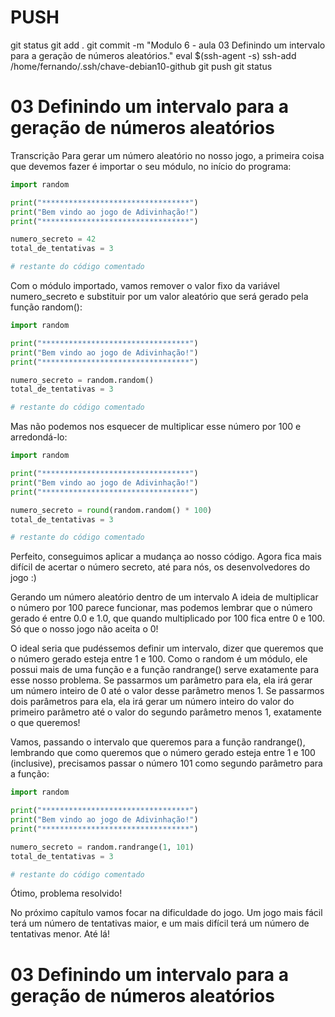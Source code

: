 

# ###################################################################################################################################################################
# ###################################################################################################################################################################
# PUSH

git status
git add .
git commit -m "Modulo 6 - aula 03 Definindo um intervalo para a geração de números aleatórios."
eval $(ssh-agent -s)
ssh-add /home/fernando/.ssh/chave-debian10-github
git push
git status



# ###################################################################################################################################################################
# ###################################################################################################################################################################
# 03 Definindo um intervalo para a geração de números aleatórios

Transcrição
Para gerar um número aleatório no nosso jogo, a primeira coisa que devemos fazer é importar o seu módulo, no início do programa:

~~~~python
import random

print("*********************************")
print("Bem vindo ao jogo de Adivinhação!")
print("*********************************")

numero_secreto = 42
total_de_tentativas = 3

# restante do código comentado
~~~~

Com o módulo importado, vamos remover o valor fixo da variável numero_secreto e substituir por um valor aleatório que será gerado pela função random():

~~~~python
import random

print("*********************************")
print("Bem vindo ao jogo de Adivinhação!")
print("*********************************")

numero_secreto = random.random()
total_de_tentativas = 3

# restante do código comentado
~~~~


Mas não podemos nos esquecer de multiplicar esse número por 100 e arredondá-lo:

~~~~python
import random

print("*********************************")
print("Bem vindo ao jogo de Adivinhação!")
print("*********************************")

numero_secreto = round(random.random() * 100)
total_de_tentativas = 3

# restante do código comentado
~~~~


Perfeito, conseguimos aplicar a mudança ao nosso código. Agora fica mais difícil de acertar o número secreto, até para nós, os desenvolvedores do jogo :)

Gerando um número aleatório dentro de um intervalo
A ideia de multiplicar o número por 100 parece funcionar, mas podemos lembrar que o número gerado é entre 0.0 e 1.0, que quando multiplicado por 100 fica entre 0 e 100. Só que o nosso jogo não aceita o 0!

O ideal seria que pudéssemos definir um intervalo, dizer que queremos que o número gerado esteja entre 1 e 100. Como o random é um módulo, ele possui mais de uma função e a função randrange() serve exatamente para esse nosso problema. Se passarmos um parâmetro para ela, ela irá gerar um número inteiro de 0 até o valor desse parâmetro menos 1. Se passarmos dois parâmetros para ela, ela irá gerar um número inteiro do valor do primeiro parâmetro até o valor do segundo parâmetro menos 1, exatamente o que queremos!

Vamos, passando o intervalo que queremos para a função randrange(), lembrando que como queremos que o número gerado esteja entre 1 e 100 (inclusive), precisamos passar o número 101 como segundo parâmetro para a função:

~~~~python
import random

print("*********************************")
print("Bem vindo ao jogo de Adivinhação!")
print("*********************************")

numero_secreto = random.randrange(1, 101)
total_de_tentativas = 3

# restante do código comentado
~~~~

Ótimo, problema resolvido!

No próximo capítulo vamos focar na dificuldade do jogo. Um jogo mais fácil terá um número de tentativas maior, e um mais difícil terá um número de tentativas menor. Até lá!




# ###################################################################################################################################################################
# ###################################################################################################################################################################
# 03 Definindo um intervalo para a geração de números aleatórios


